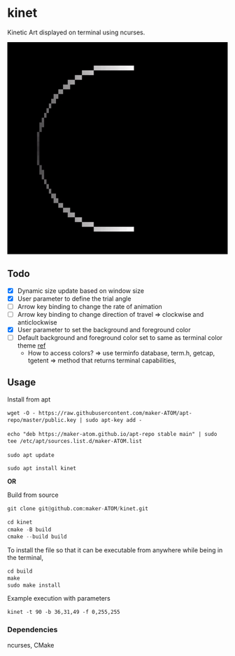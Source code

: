 # kinet

Kinetic Art displayed on terminal using ncurses.

<p align="center">
	<img src="images/demo.gif" width="600"/>
</p>


## Todo

- [x] Dynamic size update based on window size
- [x] User parameter to define the trial angle
- [ ] Arrow key binding to change the rate of animation
- [ ] Arrow key binding to change direction of travel => clockwise and anticlockwise
- [x] User parameter to set the background and foreground color
- [ ] Default background and foreground color set to same as terminal color theme [ref](https://github.com/htop-dev/htop/tree/main) 
  - How to access colors? => use terminfo database, term.h, getcap, tgetent => method that returns terminal capabilities,

## Usage

Install from apt

```
wget -O - https://raw.githubusercontent.com/maker-ATOM/apt-repo/master/public.key | sudo apt-key add -

echo "deb https://maker-atom.github.io/apt-repo stable main" | sudo tee /etc/apt/sources.list.d/maker-ATOM.list

sudo apt update
```

```
sudo apt install kinet
```

**OR**

Build from source

```py
git clone git@github.com:maker-ATOM/kinet.git
```
```py
cd kinet
cmake -B build
cmake --build build
```

To install the file so that it can be executable from anywhere while being in the terminal,

```
cd build
make
sudo make install
```

Example execution with parameters
```
kinet -t 90 -b 36,31,49 -f 0,255,255
```

### Dependencies
ncurses, CMake